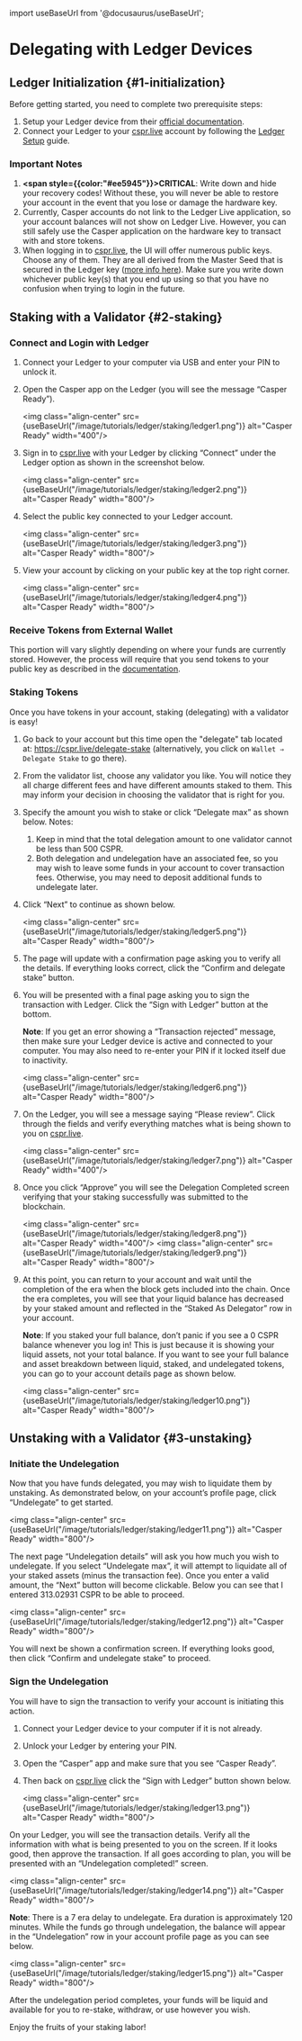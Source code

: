 import useBaseUrl from '@docusaurus/useBaseUrl';

# Delegating with Ledger Devices

## Ledger Initialization {#1-initialization}

Before getting started, you need to complete two prerequisite steps:

1. Setup your Ledger device from their [official documentation](https://support.ledger.com/hc/en-us/articles/4416379141009-Casper-CSPR-?docs=true).
2. Connect your Ledger to your [cspr.live](https://cspr.live/) account by following the [Ledger Setup](https://docs.casperlabs.io/workflow/ledger-setup/) guide.

### **Important Notes**

1. **<span style={{color:"#ee5945"}}>CRITICAL</span>**: Write down and hide your recovery codes! Without these, you will never be able to restore your account in the event that you lose or damage the hardware key.
2. Currently, Casper accounts do not link to the Ledger Live application, so your account balances will not show on Ledger Live. However, you can still safely use the Casper application on the hardware key to transact with and store tokens.
3. When logging in to [cspr.live](https://cspr.live/), the UI will offer numerous public keys. Choose any of them. They are all derived from the Master Seed that is secured in the Ledger key ([more info here](https://www.ledger.com/back-to-basics-part-1where-are-my-coins)). Make sure you write down whichever public key(s) that you end up using so that you have no confusion when trying to login in the future.

## Staking with a Validator {#2-staking}

### Connect and Login with Ledger

1. Connect your Ledger to your computer via USB and enter your PIN to unlock it.
2. Open the Casper app on the Ledger (you will see the message “Casper Ready”).

    <img class="align-center" src={useBaseUrl("/image/tutorials/ledger/staking/ledger1.png")} alt="Casper Ready" width="400"/>

3. Sign in to [cspr.live](https://cspr.live/) with your Ledger by clicking “Connect” under the Ledger option as shown in the screenshot below.

    <img class="align-center" src={useBaseUrl("/image/tutorials/ledger/staking/ledger2.png")} alt="Casper Ready" width="800"/>

4. Select the public key connected to your Ledger account.

    <img class="align-center" src={useBaseUrl("/image/tutorials/ledger/staking/ledger3.png")} alt="Casper Ready" width="800"/>

5. View your account by clicking on your public key at the top right corner.

    <img class="align-center" src={useBaseUrl("/image/tutorials/ledger/staking/ledger4.png")} alt="Casper Ready" width="800"/>

### Receive Tokens from External Wallet

This portion will vary slightly depending on where your funds are currently stored. However, the process will require that you send tokens to your public key as described in the [documentation](https://docs.casperlabs.io/workflow/ledger-setup/#receive-tokens).

### Staking Tokens

Once you have tokens in your account, staking (delegating) with a validator is easy!

1. Go back to your account but this time open the "delegate" tab located at: <https://cspr.live/delegate-stake> (alternatively, you click on `Wallet ⇒ Delegate Stake` to go there).
2. From the validator list, choose any validator you like. You will notice they all charge different fees and have different amounts staked to them. This may inform your decision in choosing the validator that is right for you.
3. Specify the amount you wish to stake or click “Delegate max” as shown below. Notes:
   1. Keep in mind that the total delegation amount to one validator cannot be less than 500 CSPR.
   2. Both delegation and undelegation have an associated fee, so you may wish to leave some funds in your account to cover transaction fees. Otherwise, you may need to deposit additional funds to undelegate later.
4. Click “Next” to continue as shown below.

    <img class="align-center" src={useBaseUrl("/image/tutorials/ledger/staking/ledger5.png")} alt="Casper Ready" width="800"/>

5. The page will update with a confirmation page asking you to verify all the details. If everything looks correct, click the “Confirm and delegate stake” button.
6. You will be presented with a final page asking you to sign the transaction with Ledger. Click the “Sign with Ledger” button at the bottom.

    **Note**: If you get an error showing a “Transaction rejected” message, then make sure your Ledger device is active and connected to your computer. You may also need to re-enter your PIN if it locked itself due to inactivity.

    <img class="align-center" src={useBaseUrl("/image/tutorials/ledger/staking/ledger6.png")} alt="Casper Ready" width="800"/>

7. On the Ledger, you will see a message saying “Please review”. Click through the fields and verify everything matches what is being shown to you on [cspr.live](https://cspr.live).

    <img class="align-center" src={useBaseUrl("/image/tutorials/ledger/staking/ledger7.png")} alt="Casper Ready" width="400"/>

8. Once you click “Approve” you will see the Delegation Completed screen verifying that your staking successfully was submitted to the blockchain.

    <img class="align-center" src={useBaseUrl("/image/tutorials/ledger/staking/ledger8.png")} alt="Casper Ready" width="400"/>
    <img class="align-center" src={useBaseUrl("/image/tutorials/ledger/staking/ledger9.png")} alt="Casper Ready" width="800"/>

9. At this point, you can return to your account and wait until the completion of the era when the block gets included into the chain. Once the era completes, you will see that your liquid balance has decreased by your staked amount and reflected in the “Staked As Delegator” row in your account.

    **Note**: If you staked your full balance, don’t panic if you see a 0 CSPR balance whenever you log in! This is just because it is showing your liquid assets, not your total balance. If you want to see your full balance and asset breakdown between liquid, staked, and undelegated tokens, you can go to your account details page as shown below.

    <img class="align-center" src={useBaseUrl("/image/tutorials/ledger/staking/ledger10.png")} alt="Casper Ready" width="800"/>

## Unstaking with a Validator {#3-unstaking}

### Initiate the Undelegation

Now that you have funds delegated, you may wish to liquidate them by unstaking. As demonstrated below, on your account’s profile page, click “Undelegate” to get started.

<img class="align-center" src={useBaseUrl("/image/tutorials/ledger/staking/ledger11.png")} alt="Casper Ready" width="800"/>

The next page “Undelegation details” will ask you how much you wish to undelegate. If you select “Undelegate max”, it will attempt to liquidate all of your staked assets (minus the transaction fee). Once you enter a valid amount, the “Next” button will become clickable. Below you can see that I entered 313.02931 CSPR to be able to proceed.

<img class="align-center" src={useBaseUrl("/image/tutorials/ledger/staking/ledger12.png")} alt="Casper Ready" width="800"/>

You will next be shown a confirmation screen. If everything looks good, then click “Confirm and undelegate stake” to proceed.

### Sign the Undelegation

You will have to sign the transaction to verify your account is initiating this action.

1. Connect your Ledger device to your computer if it is not already.
2. Unlock your Ledger by entering your PIN.
3. Open the “Casper” app and make sure that you see “Casper Ready”.
4. Then back on [cspr.live](https://cspr.live) click the “Sign with Ledger” button shown below.

    <img class="align-center" src={useBaseUrl("/image/tutorials/ledger/staking/ledger13.png")} alt="Casper Ready" width="800"/>

On your Ledger, you will see the transaction details. Verify all the information with what is being presented to you on the screen. If it looks good, then approve the transaction. If all goes according to plan, you will be presented with an “Undelegation completed!” screen.

<img class="align-center" src={useBaseUrl("/image/tutorials/ledger/staking/ledger14.png")} alt="Casper Ready" width="800"/>

**Note**: There is a 7 era delay to undelegate. Era duration is approximately 120 minutes. While the funds go through undelegation, the balance will appear in the “Undelegation” row in your account profile page as you can see below.

<img class="align-center" src={useBaseUrl("/image/tutorials/ledger/staking/ledger15.png")} alt="Casper Ready" width="800"/>

After the undelegation period completes, your funds will be liquid and available for you to re-stake, withdraw, or use however you wish.

Enjoy the fruits of your staking labor!
